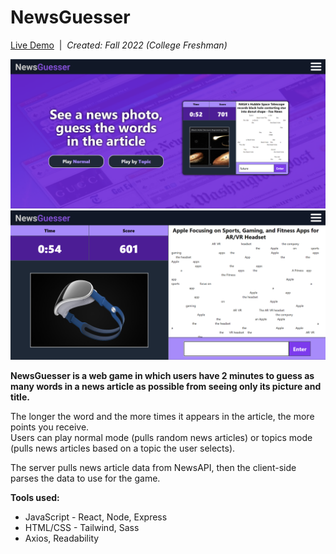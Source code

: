 # NewsGuesser

[Live Demo](https://drive.google.com/file/d/12MqS4YXL6hBH59ZvPJJDdxUdV7nwTFow/view)&nbsp;&nbsp;|&nbsp;&nbsp;<i>Created: Fall 2022 (College Freshman)</i>

<img src="client/public/ng1.png" style="width: 600px" />
<img src="client/public/ng2.png" style="width: 600px" />

<b>NewsGuesser is a web game in which users have 2 minutes to guess as many words in a news article as possible from seeing only its picture and title.</b><br>
  
The longer the word and the more times it appears in the article, the more points you receive.<br>
Users can play normal mode (pulls random news articles) or topics mode (pulls news articles based on a topic the user selects).

The server pulls news article data from NewsAPI, then the client-side parses the data to use for the game.<br>

  <b>Tools used:</b>
 - JavaScript - React, Node, Express
 - HTML/CSS - Tailwind, Sass
 - Axios, Readability
